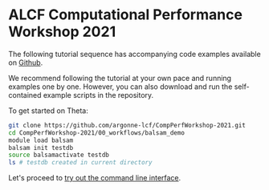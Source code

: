 ALCF Computational Performance Workshop 2021
============================================

The following tutorial sequence has accompanying code examples available on
[Github](https://github.com/argonne-lcf/CompPerfWorkshop-2021/tree/main/00_workflows/balsam_demo).

We recommend following the tutorial at your own pace and running examples one by one.  However, you can also
download and run the self-contained example scripts in the repository.

To get started on Theta:

```bash
git clone https://github.com/argonne-lcf/CompPerfWorkshop-2021.git
cd CompPerfWorkshop-2021/00_workflows/balsam_demo
module load balsam
balsam init testdb
source balsamactivate testdb
ls # testdb created in current directory
```

Let's proceed to [try out the command line interface](cli.md).
